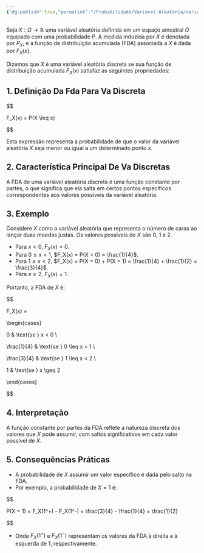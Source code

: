 ```yaml
---
{"dg-publish":true,"permalink":"/Probabilidade/Variável Aleatória/Variável Aleatória Discreta/","dgPassFrontmatter":true,"created":"2025-03-22T17:02:11.167-03:00"}
---
```



Seja $X: \Omega \to \mathbb{R}$ uma variável aleatória definida em um espaço amostral $\Omega$ equipado com uma probabilidade $P$. A medida induzida por $X$ é denotada por $P_X$, e a função de distribuição acumulada (FDA) associada a $X$ é dada por $F_X(x)$.

Dizemos que $X$ é uma variável aleatória discreta se sua função de distribuição acumulada $F_X(x)$ satisfaz as seguintes propriedades:

## 1. Definição Da Fda Para Va Discreta

$$

F_X(x) = P(X \leq x)

$$

Esta expressão representa a probabilidade de que o valor da variável aleatória $X$ seja menor ou igual a um determinado ponto $x$.

## 2. Característica Principal De Va Discretas

A FDA de uma variável aleatória discreta é uma função constante por partes, o que significa que ela salta em certos pontos específicos correspondentes aos valores possíveis da variável aleatória.

## 3. Exemplo

Considere $X$ como a variável aleatória que representa o número de caras ao lançar duas moedas justas. Os valores possíveis de $X$ são 0, 1 e 2.  

- Para $x < 0$, $F_X(x) = 0$.  
- Para $0 \leq x < 1$, $F_X(x) = P(X = 0) = \frac{1}{4}$.  
- Para $1 \leq x < 2$, $F_X(x) = P(X = 0) + P(X = 1) = \frac{1}{4} + \frac{1}{2} = \frac{3}{4}$.  
- Para $x \geq 2$, $F_X(x) = 1$.  

Portanto, a FDA de $X$ é:  

$$

F_X(x) =

\begin{cases}

0 & \text{se } x < 0 \\

\frac{1}{4} & \text{se } 0 \leq x < 1 \\

\frac{3}{4} & \text{se } 1 \leq x < 2 \\

1 & \text{se } x \geq 2

\end{cases}

$$

## 4. Interpretação

A função constante por partes da FDA reflete a natureza discreta dos valores que $X$ pode assumir, com saltos significativos em cada valor possível de $X$.

## 5. Consequências Práticas

- A probabilidade de $X$ assumir um valor específico é dada pelo salto na FDA.  
- Por exemplo, a probabilidade de $X = 1$ é:  

$$

P(X = 1) = F_X(1^+) - F_X(1^-) = \frac{3}{4} - \frac{1}{4} = \frac{1}{2}

$$

- Onde $F_X(1^+)$ e $F_X(1^-)$ representam os valores da FDA à direita e à esquerda de 1, respectivamente.
